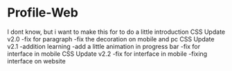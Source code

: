 # Profile-Web

I dont know, but i want to make this for to do a little introduction
CSS Update v2.0
-fix for paragraph
-fix the decoration on mobile and pc
CSS Update v2.1
-addition learning
-add a little animation in progress bar
-fix for interface in mobile
CSS Update v2.2
-fix for interface in mobile
-fixing interface on website
